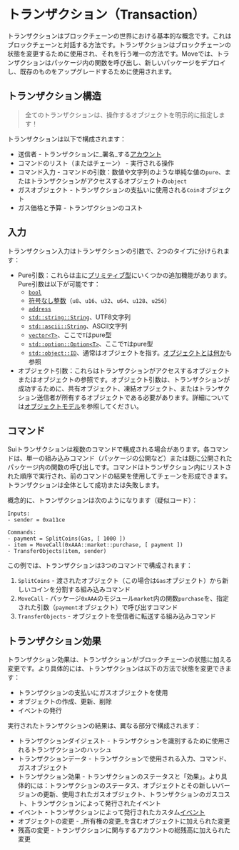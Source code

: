 # トランザクション（Transaction）

トランザクションはブロックチェーンの世界における基本的な概念です。これはブロックチェーンと対話する方法です。トランザクションはブロックチェーンの状態を変更するために使用され、それを行う唯一の方法です。Moveでは、トランザクションはパッケージ内の関数を呼び出し、新しいパッケージをデプロイし、既存のものをアップグレードするために使用されます。

<!--

- how user interacts with a program
    - mention public functions
    - give a concept of an entry / public function without getting into details
    - mention that functions are called in transactions
    - mention that transactions are sent by accounts
    - every transaction specifies object it operates on

 -->

## トランザクション構造

> 全てのトランザクションは、操作するオブジェクトを明示的に指定します！

トランザクションは以下で構成されます：

- 送信者 - トランザクションに_署名_する[アカウント](./what-is-an-account)
- コマンドのリスト（またはチェーン） - 実行される操作
- コマンド入力 - コマンドの引数：数値や文字列のような単純な値の`pure`、またはトランザクションがアクセスするオブジェクトの`object`
- ガスオブジェクト - トランザクションの支払いに使用される`Coin`オブジェクト
- ガス価格と予算 - トランザクションのコスト

## 入力

トランザクション入力はトランザクションの引数で、2つのタイプに分けられます：

- Pure引数：これらは主に[プリミティブ型](../move-basics/primitive-types)にいくつかの追加機能があります。Pure引数は以下が可能です：
  - [`bool`](../move-basics/primitive-types#booleans)
  - [符号なし整数](../move-basics/primitive-types#integer-types)（`u8`、`u16`、`u32`、`u64`、`u128`、`u256`）
  - [`address`](../move-basics/address)
  - [`std::string::String`](../move-basics/string)、UTF8文字列
  - [`std::ascii::String`](../move-basics/string#ascii-strings)、ASCII文字列
  - [`vector<T>`](../move-basics/vector)、ここで`T`はpure型
  - [`std::option::Option<T>`](../move-basics/option)、ここで`T`はpure型
  - [`std::object::ID`](../storage/uid-and-id)、通常はオブジェクトを指す。[オブジェクトとは何か](../object/object-model)も参照
- オブジェクト引数：これらはトランザクションがアクセスするオブジェクトまたはオブジェクトの参照です。オブジェクト引数は、トランザクションが成功するために、共有オブジェクト、凍結オブジェクト、またはトランザクション送信者が所有するオブジェクトである必要があります。詳細については[オブジェクトモデル](../object)を参照してください。

## コマンド

Suiトランザクションは複数のコマンドで構成される場合があります。各コマンドは、単一の組み込みコマンド（パッケージの公開など）または既に公開されたパッケージ内の関数の呼び出しです。コマンドはトランザクション内にリストされた順序で実行され、前のコマンドの結果を使用してチェーンを形成できます。トランザクションは全体として成功または失敗します。

概念的に、トランザクションは次のようになります（疑似コード）：

```
Inputs:
- sender = 0xa11ce

Commands:
- payment = SplitCoins(Gas, [ 1000 ])
- item = MoveCall(0xAAA::market::purchase, [ payment ])
- TransferObjects(item, sender)
```

この例では、トランザクションは3つのコマンドで構成されます：

1. `SplitCoins` - 渡されたオブジェクト（この場合は`Gas`オブジェクト）から新しいコインを分割する組み込みコマンド
2. `MoveCall` - パッケージ`0xAAA`のモジュール`market`内の関数`purchase`を、指定された引数（`payment`オブジェクト）で呼び出すコマンド
3. `TransferObjects` - オブジェクトを受信者に転送する組み込みコマンド

<!--
> There are multiple different implementations of transaction building, for example
-->

## トランザクション効果

トランザクション効果は、トランザクションがブロックチェーンの状態に加える変更です。より具体的には、トランザクションは以下の方法で状態を変更できます：

- トランザクションの支払いにガスオブジェクトを使用
- オブジェクトの作成、更新、削除
- イベントの発行

実行されたトランザクションの結果は、異なる部分で構成されます：

- トランザクションダイジェスト - トランザクションを識別するために使用されるトランザクションのハッシュ
- トランザクションデータ - トランザクションで使用される入力、コマンド、ガスオブジェクト
- トランザクション効果 - トランザクションのステータスと「効果」。より具体的には：トランザクションのステータス、オブジェクトとその新しいバージョンの更新、使用されたガスオブジェクト、トランザクションのガスコスト、トランザクションによって発行されたイベント
- イベント - トランザクションによって発行されたカスタム[イベント](./../programmability/events)
- オブジェクトの変更 - _所有権の変更_を含むオブジェクトに加えられた変更
- 残高の変更 - トランザクションに関与するアカウントの総残高に加えられた変更
